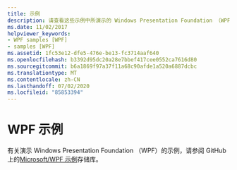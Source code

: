 ```yaml
---
title: 示例
description: 请查看这些示例中所演示的 Windows Presentation Foundation （WPF）的功能和产品。
ms.date: 11/02/2017
helpviewer_keywords:
- WPF samples [WPF]
- samples [WPF]
ms.assetid: 1fc53e12-dfe5-476e-be13-fc3714aaf640
ms.openlocfilehash: b3392d95dc20a28e7bbef417cee0552ca7616d80
ms.sourcegitcommit: b6a1869f97a37f11a68c90afde1a520a6887dcbc
ms.translationtype: MT
ms.contentlocale: zh-CN
ms.lasthandoff: 07/02/2020
ms.locfileid: "85853394"
---
```

# <a name="wpf-samples"></a>WPF 示例

有关演示 Windows Presentation Foundation （WPF）的示例，请参阅 GitHub 上的[Microsoft/WPF 示例](https://github.com/Microsoft/WPF-Samples)存储库。
